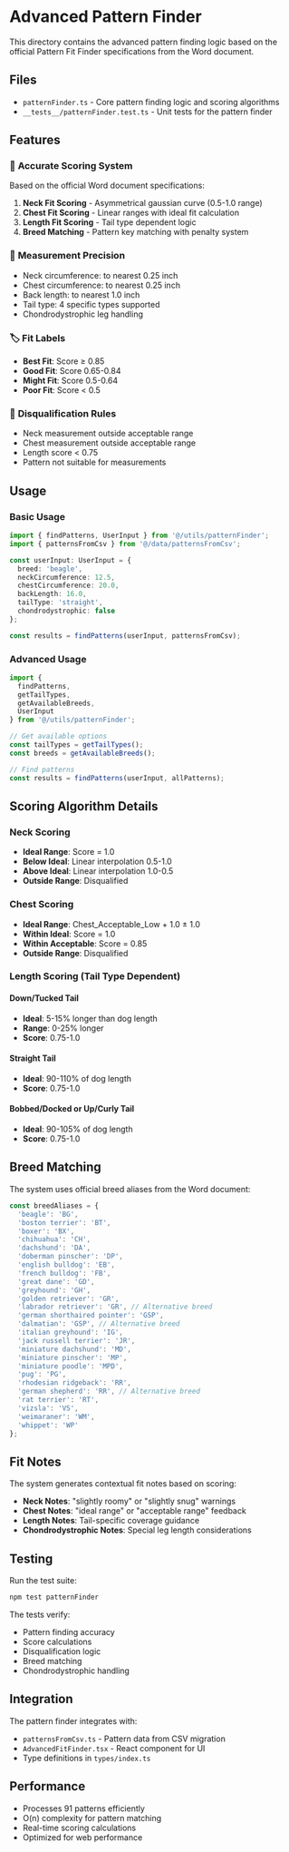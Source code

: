 # Advanced Pattern Finder

This directory contains the advanced pattern finding logic based on the official Pattern Fit Finder specifications from the Word document.

## Files

- `patternFinder.ts` - Core pattern finding logic and scoring algorithms
- `__tests__/patternFinder.test.ts` - Unit tests for the pattern finder

## Features

### 🎯 **Accurate Scoring System**
Based on the official Word document specifications:

1. **Neck Fit Scoring** - Asymmetrical gaussian curve (0.5-1.0 range)
2. **Chest Fit Scoring** - Linear ranges with ideal fit calculation
3. **Length Fit Scoring** - Tail type dependent logic
4. **Breed Matching** - Pattern key matching with penalty system

### 📏 **Measurement Precision**
- Neck circumference: to nearest 0.25 inch
- Chest circumference: to nearest 0.25 inch  
- Back length: to nearest 1.0 inch
- Tail type: 4 specific types supported
- Chondrodystrophic leg handling

### 🏷️ **Fit Labels**
- **Best Fit**: Score ≥ 0.85
- **Good Fit**: Score 0.65-0.84
- **Might Fit**: Score 0.5-0.64
- **Poor Fit**: Score < 0.5

### 🚫 **Disqualification Rules**
- Neck measurement outside acceptable range
- Chest measurement outside acceptable range
- Length score < 0.75
- Pattern not suitable for measurements

## Usage

### Basic Usage

```typescript
import { findPatterns, UserInput } from '@/utils/patternFinder';
import { patternsFromCsv } from '@/data/patternsFromCsv';

const userInput: UserInput = {
  breed: 'beagle',
  neckCircumference: 12.5,
  chestCircumference: 20.0,
  backLength: 16.0,
  tailType: 'straight',
  chondrodystrophic: false
};

const results = findPatterns(userInput, patternsFromCsv);
```

### Advanced Usage

```typescript
import { 
  findPatterns, 
  getTailTypes, 
  getAvailableBreeds,
  UserInput 
} from '@/utils/patternFinder';

// Get available options
const tailTypes = getTailTypes();
const breeds = getAvailableBreeds();

// Find patterns
const results = findPatterns(userInput, allPatterns);
```

## Scoring Algorithm Details

### Neck Scoring
- **Ideal Range**: Score = 1.0
- **Below Ideal**: Linear interpolation 0.5-1.0
- **Above Ideal**: Linear interpolation 1.0-0.5
- **Outside Range**: Disqualified

### Chest Scoring
- **Ideal Range**: Chest_Acceptable_Low + 1.0 ± 1.0
- **Within Ideal**: Score = 1.0
- **Within Acceptable**: Score = 0.85
- **Outside Range**: Disqualified

### Length Scoring (Tail Type Dependent)

#### Down/Tucked Tail
- **Ideal**: 5-15% longer than dog length
- **Range**: 0-25% longer
- **Score**: 0.75-1.0

#### Straight Tail
- **Ideal**: 90-110% of dog length
- **Score**: 0.75-1.0

#### Bobbed/Docked or Up/Curly Tail
- **Ideal**: 90-105% of dog length
- **Score**: 0.75-1.0

## Breed Matching

The system uses official breed aliases from the Word document:

```typescript
const breedAliases = {
  'beagle': 'BG',
  'boston terrier': 'BT',
  'boxer': 'BX',
  'chihuahua': 'CH',
  'dachshund': 'DA',
  'doberman pinscher': 'DP',
  'english bulldog': 'EB',
  'french bulldog': 'FB',
  'great dane': 'GD',
  'greyhound': 'GH',
  'golden retriever': 'GR',
  'labrador retriever': 'GR', // Alternative breed
  'german shorthaired pointer': 'GSP',
  'dalmatian': 'GSP', // Alternative breed
  'italian greyhound': 'IG',
  'jack russell terrier': 'JR',
  'miniature dachshund': 'MD',
  'miniature pinscher': 'MP',
  'miniature poodle': 'MPD',
  'pug': 'PG',
  'rhodesian ridgeback': 'RR',
  'german shepherd': 'RR', // Alternative breed
  'rat terrier': 'RT',
  'vizsla': 'VS',
  'weimaraner': 'WM',
  'whippet': 'WP'
};
```

## Fit Notes

The system generates contextual fit notes based on scoring:

- **Neck Notes**: "slightly roomy" or "slightly snug" warnings
- **Chest Notes**: "ideal range" or "acceptable range" feedback
- **Length Notes**: Tail-specific coverage guidance
- **Chondrodystrophic Notes**: Special leg length considerations

## Testing

Run the test suite:

```bash
npm test patternFinder
```

The tests verify:
- Pattern finding accuracy
- Score calculations
- Disqualification logic
- Breed matching
- Chondrodystrophic handling

## Integration

The pattern finder integrates with:
- `patternsFromCsv.ts` - Pattern data from CSV migration
- `AdvancedFitFinder.tsx` - React component for UI
- Type definitions in `types/index.ts`

## Performance

- Processes 91 patterns efficiently
- O(n) complexity for pattern matching
- Real-time scoring calculations
- Optimized for web performance

